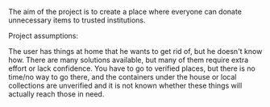 The aim of the project is to create a place where everyone
can donate unnecessary items to trusted institutions.

Project assumptions:

The user has things at home that he wants to get rid of, but he doesn't know how.
There are many solutions available, but many of them require extra effort or lack confidence.
You have to go to verified places, but there is no time/no way to go there,
and the containers under the house or local collections are unverified and
it is not known whether these things will actually reach those in need.

